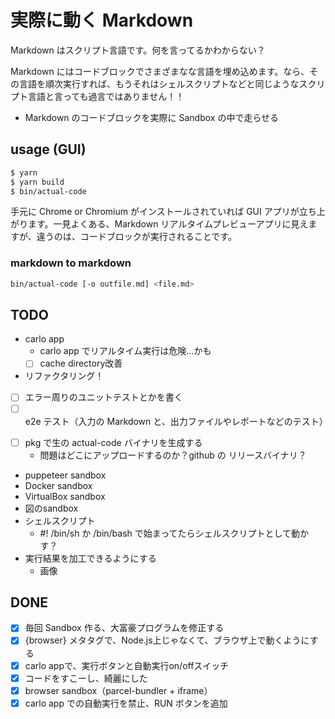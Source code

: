 # 実際に動く Markdown

Markdown はスクリプト言語です。何を言ってるかわからない？

Markdown にはコードブロックでさまざまなな言語を埋め込めます。なら、その言語を順次実行すれば、もうそれはシェルスクリプトなどと同じようなスクリプト言語と言っても過言ではありません！！

- Markdown のコードブロックを実際に Sandbox の中で走らせる

## usage (GUI)

```sh
$ yarn
$ yarn build
$ bin/actual-code
```

手元に Chrome or Chromium がインストールされていれば GUI アプリが立ち上がります。一見よくある、Markdown リアルタイムプレビューアプリに見えますが、違うのは、コードブロックが実行されることです。

### markdown to markdown

```sh
bin/actual-code [-o outfile.md] <file.md>
```

## TODO

* carlo app
  - carlo app でリアルタイム実行は危険…かも
  - [ ] cache directory改善
* リファクタリング！
* [ ] エラー周りのユニットテストとかを書く
* [ ] e2e テスト（入力の Markdown と、出力ファイルやレポートなどのテスト）
- [ ] pkg で生の actual-code バイナリを生成する
  - 問題はどこにアップロードするのか？github の リリースバイナリ？
- puppeteer sandbox
- Docker sandbox
- VirtualBox sandbox
- 図のsandbox
- シェルスクリプト
  - #! /bin/sh か /bin/bash で始まってたらシェルスクリプトとして動かす？
- 実行結果を加工できるようにする
  - 画像

## DONE

- [x] 毎回 Sandbox 作る、大富豪プログラムを修正する
- [x] {browser} メタタグで、Node.js上じゃなくて、ブラウザ上で動くようにする
- [x] carlo appで、実行ボタンと自動実行on/offスイッチ
- [x] コードをすこーし、綺麗にした
- [x] browser sandbox（parcel-bundler + iframe）
- [x] carlo app での自動実行を禁止、RUN ボタンを追加

